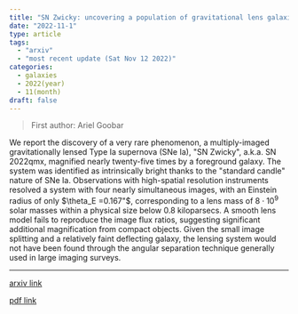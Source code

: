 ```yaml
---
title: "SN Zwicky: uncovering a population of gravitational lens galaxies with magnified \"standard candles\""
date: "2022-11-1"
type: article
tags:
  - "arxiv"
  - "most recent update (Sat Nov 12 2022)"
categories:
  - galaxies
  - 2022(year)
  - 11(month)
draft: false
---
```


> First author: Ariel Goobar

 We report the discovery of a very rare phenomenon, a multiply-imaged
gravitationally lensed Type Ia supernova (SNe Ia), "SN Zwicky", a.k.a. SN
2022qmx, magnified nearly twenty-five times by a foreground galaxy. The system
was identified as intrinsically bright thanks to the "standard candle" nature
of SNe Ia. Observations with high-spatial resolution instruments resolved a
system with four nearly simultaneous images, with an Einstein radius of only
$\theta_E =0.167"$, corresponding to a lens mass of $8\cdot 10^9$ solar masses
within a physical size below $0.8$ kiloparsecs. A smooth lens model fails to
reproduce the image flux ratios, suggesting significant additional
magnification from compact objects. Given the small image splitting and a
relatively faint deflecting galaxy, the lensing system would not have been
found through the angular separation technique generally used in large imaging
surveys.

---
[arxiv link](http://arxiv.org/abs/2211.00656v1)

[pdf link](http://arxiv.org/pdf/2211.00656v1)